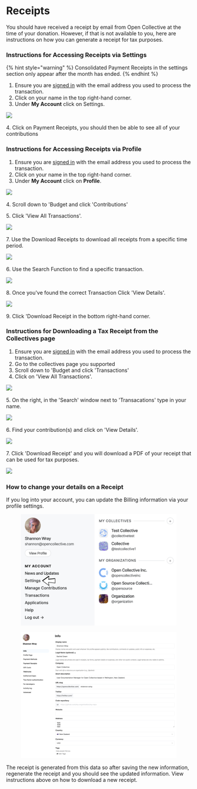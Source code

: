 # Receipts

You should have received a receipt by email from Open Collective at the time of your donation. However, if that is not available to you, here are instructions on how you can generate a receipt for tax purposes.

### **Instructions for Accessing Receipts via Settings**&#x20;

{% hint style="warning" %}
Consolidated Payment Receipts in the settings section only appear after the month has ended.
{% endhint %}

1. Ensure you are [signed in](https://opencollective.com/signin?next=%2F) with the email address you used to process the transaction.
2. Click on your name in the top right-hand corner.&#x20;
3. Under **My Account** click on Settings.&#x20;

![](../.gitbook/assets/financial\_contributions\_receipts\_settings\_2021-06-17.png)

4\. Click on Payment Receipts, you should then be able to see all of your contributions&#x20;

### **Instructions for Accessing Receipts via Profile**&#x20;

1. Ensure you are [signed in](https://opencollective.com/signin?next=%2F) with the email address you used to process the transaction.
2. Click on your name in the top right-hand corner.&#x20;
3. Under **My Account** click on **Profile**.&#x20;

![](<../.gitbook/assets/financial\_contributors\_receipts\_profile\_2021-06-22 (1).png>)

4\.  Scroll down to 'Budget and click 'Contributions'

5\. Click 'View All Transactions'.&#x20;

![](../.gitbook/assets/financial\_contributors\_receipts\_transactions\_2021-06-22.png)

7\. Use the Download Receipts to download all receipts from a specific time period.

![](<../.gitbook/assets/financial\_contributors\_receipts\_download\_receipts\_2021-06-22 (3) (3) (1) (1) (1) (2).gif>)

6\. Use the Search Function to find a specific transaction.

![](<../.gitbook/assets/financial\_contributiors\_receipts\_searc-h\_2021-06-22 (2) (1).png>)

8\. Once you've found the correct Transaction Click 'View Details'.&#x20;

![](../.gitbook/assets/financial\_contributors\_receipts\_show\_details\_2021-06-22.gif)

9\. Click 'Download Receipt in the bottom right-hand corner.&#x20;

### **Instructions for Downloading a Tax Receipt from the Collectives page** &#x20;

1. Ensure you are [signed in](https://opencollective.com/signin?next=%2F) with the email address you used to process the transaction.
2. Go to the collectives page you supported
3. Scroll down to 'Budget and click 'Transactions'
4. Click on 'View All Transactions'.

![](../.gitbook/assets/financial\_contributors\_receipts\_viewtransactions\_2021-06-22.png)

5\. On the right, in the 'Search' window next to 'Transacations' type in your name.

![](../.gitbook/assets/financial\_contributors\_receipts\_search\_2021-06-22.gif)

6\. Find your contribution(s) and click on 'View Details'.&#x20;

![](../.gitbook/assets/financialcontributors\_receipts\_viewdetails\_2021-06-22.gif)

7\. Click 'Download Receipt' and you will download a PDF of your receipt that can be used for tax purposes.&#x20;

![](../.gitbook/assets/financialcontributors\_receipts\_download\_2021-06-22.png)

### How to change your details on a Receipt&#x20;

If you log into your account, you can update the Billing information via your profile settings.&#x20;

<figure><img src="../.gitbook/assets/financialcontributors_receipts_details_2022-09-12.png" alt=""><figcaption></figcaption></figure>

<figure><img src="../.gitbook/assets/financialcontributors_receipts_info_2022-09-12.png" alt=""><figcaption></figcaption></figure>

The receipt is generated from this data so after saving the new information, regenerate the receipt and you should see the updated information. View instructions above on how to download a new receipt.&#x20;
